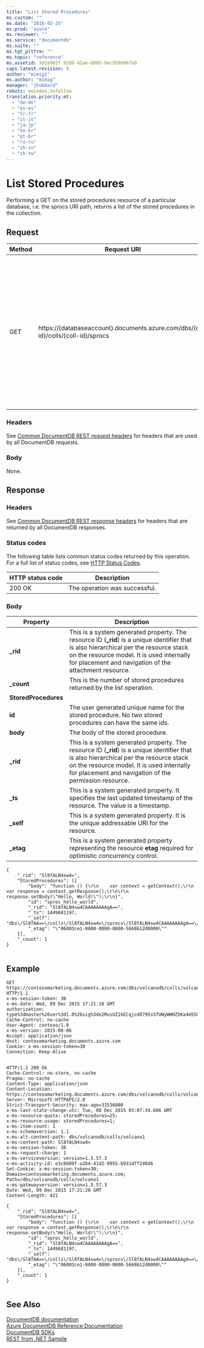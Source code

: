 ```yaml
---
title: "List Stored Procedures"
ms.custom: ""
ms.date: "2016-02-25"
ms.prod: "azure"
ms.reviewer: ""
ms.service: "documentdb"
ms.suite: ""
ms.tgt_pltfrm: ""
ms.topic: "reference"
ms.assetid: 3d2a982f-93d6-42ae-b085-9ec9586967a9
caps.latest.revision: 9
author: "mimig1"
ms.author: "mimig"
manager: "jhubbard"
robots: noindex,nofollow
translation.priority.mt: 
  - "de-de"
  - "es-es"
  - "fr-fr"
  - "it-it"
  - "ja-jp"
  - "ko-kr"
  - "pt-br"
  - "ru-ru"
  - "zh-cn"
  - "zh-tw"
---
```

# List Stored Procedures
  Performing a GET on the stored procedures resource of a particular database, i.e. the sprocs URI path, returns a list of the stored procedures in the collection.  
  
## Request  
  
|Method|Request URI|Description|  
|------------|-----------------|-----------------|  
|GET|https://{databaseaccount}.documents.azure.com/dbs/{db-id}/colls/{coll-id}/sprocs|Note that the {databaseaccount} is the name of the DocumentDB account created under your subscription. The {db-id} value is the user generated name/id of the database where the stored procedures reside, not the system generated id (rid). The {coll-id} value is the name of the collection where the stored procedures reside.|  
  
### Headers  
 See [Common DocumentDB REST request headers](common-documentdb-rest-request-headers.md) for headers that are used by all DocumentDB requests.  
  
### Body  
 None.  
  
## Response  
  
### Headers  
 See [Common DocumentDB REST response headers](common-documentdb-rest-response-headers.md) for headers that are returned by all DocumentDB responses.  
  
### Status codes  
 The following table lists common status codes returned by this operation. For a full list of status codes, see [HTTP Status Codes](https://msdn.microsoft.com/library/azure/dn783364.aspx).  
  
|HTTP status code|Description|  
|----------------------|-----------------|  
|200 OK|The operation was successful.|  
  
### Body  
  
|Property|Description|  
|--------------|-----------------|  
|**_rid**|This is a system generated property. The resource ID (**_rid**) is a unique identifier that is also hierarchical per the resource stack on the resource model. It is used internally for placement and navigation of the attachment resource.|  
|**_count**|This is the number of stored procedures returned by the list operation.|  
|**StoredProcedures**||  
|**id**|The user generated unique name for the stored procedure. No two stored procedures can have the same ids.|  
|**body**|The body of the stored procedure.|  
|**_rid**|This is a system generated property. The resource ID (**_rid**) is a unique identifier that is also hierarchical per the resource stack on the resource model. It is used internally for placement and navigation of the permission resource.|  
|**_ts**|This is a system generated property. It specifies the last updated timestamp of the resource. The value is a timestamp.|  
|**_self**|This is a system generated property. It is the unique addressable URI for the resource.|  
|**_etag**|This is a system generated property representing the resource **etag** required for optimistic concurrency control.|  
  
```  
{  
    "_rid": "Sl8fALN4sw4=",  
    "StoredProcedures": [{  
        "body": "function () {\r\n    var context = getContext();\r\n    var response = context.getResponse();\r\n\r\n    response.setBody(\"Hello, World!\");\r\n}",  
        "id": "sproc_hello_world",  
        "_rid": "Sl8fALN4sw4CAAAAAAAAgA==",  
        "_ts": 1449681197,  
        "_self": "dbs\/Sl8fAA==\/colls\/Sl8fALN4sw4=\/sprocs\/Sl8fALN4sw4CAAAAAAAAgA==\/",  
        "_etag": "\"06003ce1-0000-0000-0000-5668612d0000\""  
    }],  
    "_count": 1  
}  
  
```  
  
## Example  
  
```  
GET https://contosomarketing.documents.azure.com/dbs/volcanodb/colls/volcano1/sprocs HTTP/1.1  
x-ms-session-token: 30  
x-ms-date: Wed, 09 Dec 2015 17:21:18 GMT  
authorization: type%3dmaster%26ver%3d1.0%26sig%3de2MusUZ1kECqjcd8795sSfUNyWWHZ5Ka4m55GyCuwxg%3d  
Cache-Control: no-cache  
User-Agent: contoso/1.0  
x-ms-version: 2015-08-06  
Accept: application/json  
Host: contosomarketing.documents.azure.com  
Cookie: x-ms-session-token=30  
Connection: Keep-Alive  
  
```  
  
```  
HTTP/1.1 200 Ok  
Cache-Control: no-store, no-cache  
Pragma: no-cache  
Content-Type: application/json  
Content-Location: https://contosomarketing.documents.azure.com/dbs/volcanodb/colls/volcano1/sprocs  
Server: Microsoft-HTTPAPI/2.0  
Strict-Transport-Security: max-age=31536000  
x-ms-last-state-change-utc: Tue, 08 Dec 2015 03:07:34.686 GMT  
x-ms-resource-quota: storedProcedures=25;  
x-ms-resource-usage: storedProcedures=1;  
x-ms-item-count: 1  
x-ms-schemaversion: 1.1  
x-ms-alt-content-path: dbs/volcanodb/colls/volcano1  
x-ms-content-path: Sl8fALN4sw4=  
x-ms-session-token: 30  
x-ms-request-charge: 1  
x-ms-serviceversion: version=1.5.57.3  
x-ms-activity-id: e3c8809f-a2b4-41d2-9955-b931dff240d6  
Set-Cookie: x-ms-session-token=30; Domain=contosomarketing.documents.azure.com; Path=/dbs/volcanodb/colls/volcano1  
x-ms-gatewayversion: version=1.5.57.3  
Date: Wed, 09 Dec 2015 17:21:20 GMT  
Content-Length: 421  
  
{  
    "_rid": "Sl8fALN4sw4=",  
    "StoredProcedures": [{  
        "body": "function () {\r\n    var context = getContext();\r\n    var response = context.getResponse();\r\n\r\n    response.setBody(\"Hello, World!\");\r\n}",  
        "id": "sproc_hello_world",  
        "_rid": "Sl8fALN4sw4CAAAAAAAAgA==",  
        "_ts": 1449681197,  
        "_self": "dbs\/Sl8fAA==\/colls\/Sl8fALN4sw4=\/sprocs\/Sl8fALN4sw4CAAAAAAAAgA==\/",  
        "_etag": "\"06003ce1-0000-0000-0000-5668612d0000\""  
    }],  
    "_count": 1  
}  
  
```  
  
## See Also  
 [DocumentDB documentation](http://azure.microsoft.com/documentation/services/documentdb/)   
 [Azure DocumentDB Reference Documentation](../Topic/Azure%20DocumentDB%20Reference%20Documentation.md)   
 [DocumentDB SDKs](https://azure.microsoft.com/documentation/articles/documentdb-sdk-dotnet/)   
 [REST from .NET Sample](https://github.com/Azure/azure-documentdb-dotnet/tree/master/samples/rest-from-.net)  
  
  